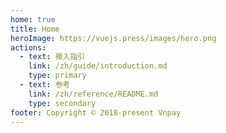 ```yaml
---
home: true
title: Home
heroImage: https://vuejs.press/images/hero.png
actions:
  - text: 接入指引
    link: /zh/guide/introduction.md
    type: primary
  - text: 参考
    link: /zh/reference/README.md
    type: secondary
footer: Copyright © 2018-present Vnpay
---
```

